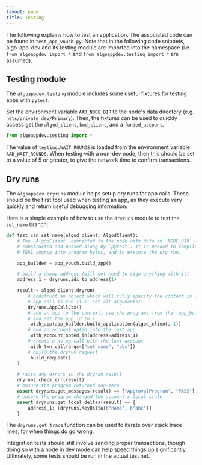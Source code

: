 ```yaml
---
layout: page
title: Testing
---
```


The following explains how to test an application.
The associated code can be found in `test_app_vouch.py`.
Note that in the following code snippets,
algo-app-dev and its testing module are imported into the namespace
(i.e. `from algoappdev import *` and `from algoappdev.testing import *` are assumed).

## Testing module

The `algoappdev.testing` module includes some useful fixtures for testing apps with `pytest`.

Set the environment variable `AAD_NODE_DIR` to the node's data directory
(e.g. `nets/private_dev/Primary`).
Then, the fixtures can be used to quickly access get the
`algod_client`, `kmd_client`, and a `funded_account`.

```python
from algoappdev.testing import *
```

The value of `testing.WAIT_ROUNDS` is loaded from the environment variable `AAD_WAIT_ROUNDS`.
When testing with a non-dev node,
then this should be set to a value of 5 or greater,
to give the network time to confirm transactions.

## Dry runs

The `algoappdev.dryruns` module helps setup dry runs for app calls.
These should be the first tool used when testing an app,
as they execute very quickly and return useful debugging information.

Here is a simple example of how to use the `dryruns` module to test the `set_name` branch:

```python
def test_can_set_name(algod_client: AlgodClient):
    # The `AlgodClient` connected to the node with data in `NODE_DIR` will be
    # constructed and passed along by `pytest`. It is needed to compile the
    # TEAL source into program bytes, and to execute the dry run.

    app_builder = app_vouch.build_app()

    # build a dummy address (will not need to sign anything with it)
    address_1 = dryruns.idx_to_address(1)

    result = algod_client.dryrun(
        # construct an object which will fully specify the context in which the
        # app call is run (i.e. set all arguments)
        dryruns.AppCallCtx()
        # add an app to the context, use the programs from the `app_builder`,
        # and set the app id to 1
        .with_app(app_builder.build_application(algod_client, 1))
        # add an account opted into the last app
        .with_account_opted_in(address=address_1)
        # create a no-op call with the last account
        .with_txn_call(args=["set_name", "abc"])
        # build the dryrun request
        .build_request()
    )

    # raise any errors in the dryrun result
    dryruns.check_err(result)
    # ensure the program returned non-zero
    assert dryruns.get_messages(result) == ["ApprovalProgram", "PASS"]
    # ensure the program changed the account's local state
    assert dryruns.get_local_deltas(result) == {
        address_1: [dryruns.KeyDelta(b"name", b"abc")]
    }
```

The `dryruns.get_trace` function can be used to iterate over stack trace lines,
for when things do go wrong.

Integration tests should still involve sending proper transactions,
though doing so with a node in dev mode can help speed things up significantly.
Ultimately, some tests should be run in the actual test net.
